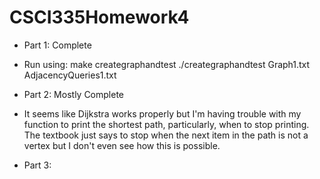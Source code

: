 # CSCI335Homework4

- Part 1: Complete
- Run using:
make creategraphandtest
./creategraphandtest Graph1.txt AdjacencyQueries1.txt

- Part 2: Mostly Complete
- It seems like Dijkstra works properly but I'm having trouble with my function to print the shortest path, particularly, when to stop printing. The textbook just says to stop when the next item in the path is not a vertex but I don't even see how this is possible.

- Part 3: 
